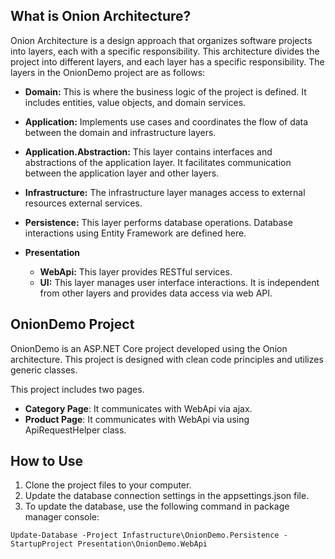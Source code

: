 ## What is Onion Architecture?

Onion Architecture is a design approach that organizes software projects into layers, each with a specific responsibility. This architecture divides the project into different layers, and each layer has a specific responsibility. The layers in the OnionDemo project are as follows:

- **Domain:** This is where the business logic of the project is defined. It includes entities, value objects, and domain services.

- **Application:** Implements use cases and coordinates the flow of data between the domain and infrastructure layers.

- **Application.Abstraction:** This layer contains interfaces and abstractions of the application layer. It facilitates communication between the application layer and other layers.

- **Infrastructure:** The infrastructure layer manages access to external resources external services.

- **Persistence:** This layer performs database operations. Database interactions using Entity Framework are defined here.

- **Presentation** 
	- **WebApi:** This layer provides RESTful services.
	- **UI:**  This layer manages user interface interactions. It is independent from other layers and provides data access via web API.


## OnionDemo Project

OnionDemo is an ASP.NET Core project developed using the Onion architecture. This project is designed with clean code principles and utilizes generic classes. 

This project includes two pages.
- **Category Page**: It communicates with WebApi via ajax.
- **Product Page**: It communicates with WebApi via using ApiRequestHelper class.  

## How to Use
1. Clone the project files to your computer.
2. Update the database connection settings in the appsettings.json file.
3. To update the database, use the following command in package manager console:     
        
```
Update-Database -Project Infastructure\OnionDemo.Persistence -StartupProject Presentation\OnionDemo.WebApi 
```
